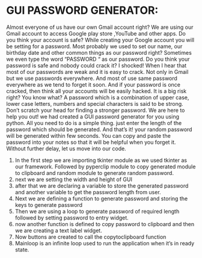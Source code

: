 
# GUI PASSWORD GENERATOR:
Almost everyone of us have our own Gmail account right? We are using our Gmail account to access Google play store ,YouTube and other apps. Do you think your account is safe? While creating your Google account you will be setting for a password. Most probably we used to set our name, our birthday date  and other common things as our password right? Sometimes we even type the word “PASSWORD “ as our password. Do you think your password is safe and nobody could crack it? I shocked! When I hear that most of our passwords are weak and it is easy to crack. Not only in Gmail but we use passwords everywhere. And most of  use same password everywhere as we tend to forget it soon. And if your password is once cracked, then think all your accounts will be easily hacked. It is a big risk right? You know what? A password which is a combination of upper case, lower case letters, numbers and special characters is said to be strong. Don’t scratch your head for finding a stronger password. We are here to help you out! we had created  a GUI password generator for you using python. All you need to do is a simple thing. just enter the length of the password which should be generated. And that’s it! your random password will be  generated within few seconds. You can copy and paste the password into your notes so that it will be helpful when you forget it. Without further delay, let us move into our code.
1. In the first step we are importing tkinter module as we used tkinter as our framework. Followed by pyperclip module to copy generated module to clipboard and random module to generate random password.
2. next we are setting the width and height of GUI
3. after that we are declaring a variable to store the generated password and another variable to get the password length from user.
4. Next we are defining a function to generate password  and storing the  keys to generate password  
5. Then we are using a loop to generate password of required length followed by setting  password to entry widget.
6. now another function is defined to copy password to clipboard and then we are creating a text label widget.
7. Now buttons are created to call the copytoclipboard function
8. Mainloop is an infinite loop used to run the application when it’s in ready state.
